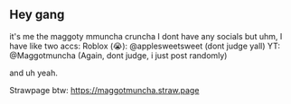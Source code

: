 ## Hey gang
it's me the maggoty mmuncha cruncha
I dont have any socials but uhm, I have like two accs:
Roblox (😭): @applesweetsweet (dont judge yall)
YT: @Maggotmuncha (Again, dont judge, i just post randomly)

and uh yeah.

Strawpage btw: https://maggotmuncha.straw.page

<!--
**Maggotmuncha/Maggotmuncha** is a ✨ _special_ ✨ repository because its `README.md` (this file) appears on your GitHub profile.

Here are some ideas to get you started:

- 🔭 I’m currently working on ...
- 🌱 I’m currently learning ...
- 👯 I’m looking to collaborate on ...
- 🤔 I’m looking for help with ...
- 💬 Ask me about ...
- 📫 How to reach me: ...
- 😄 Pronouns: ...
- ⚡ Fun fact: ...
-->
